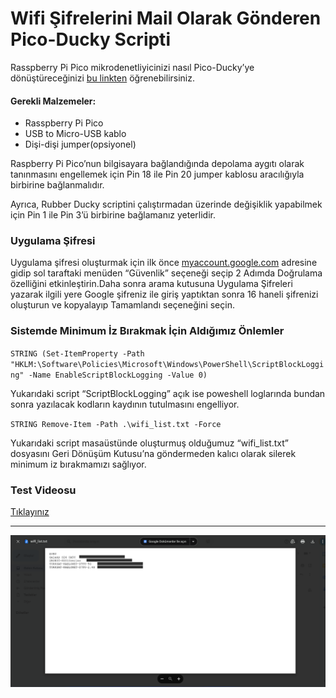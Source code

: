 # Wifi Şifrelerini Mail Olarak Gönderen Pico-Ducky Scripti

Rasspberry Pi Pico mikrodenetliyicinizi nasıl Pico-Ducky’ye dönüştüreceğinizi <a href="https://www.youtube.com/watch?v=26uxyjxVAm0" target="_blank">bu linkten</a> öğrenebilirsiniz.

#### Gerekli Malzemeler:
  - Rasspberry Pi Pico
  - USB to Micro-USB kablo
  - Dişi-dişi jumper(opsiyonel)

Raspberry Pi Pico’nun bilgisayara bağlandığında depolama aygıtı olarak tanınmasını engellemek için Pin 18 ile Pin 20 jumper kablosu aracılığıyla birbirine bağlanmalıdır.

Ayrıca, Rubber Ducky scriptini çalıştırmadan üzerinde değişiklik yapabilmek için Pin 1 ile Pin 3’ü birbirine bağlamanız yeterlidir.

### Uygulama Şifresi
Uygulama şifresi oluşturmak için ilk önce <a href="https://myaccount.google.com/" target="_blank">myaccount.google.com</a> adresine gidip sol taraftaki menüden “Güvenlik” seçeneği seçip 2 Adımda Doğrulama özelliğini etkinleştirin.Daha sonra arama kutusuna Uygulama Şifreleri yazarak ilgili yere Google şifreniz ile giriş yaptıktan sonra 16 haneli şifrenizi oluşturun ve kopyalayıp Tamamlandı seçeneğini seçin.

### Sistemde Minimum İz Bırakmak İçin Aldığımız Önlemler


`STRING (Set-ItemProperty -Path "HKLM:\Software\Policies\Microsoft\Windows\PowerShell\ScriptBlockLogging" -Name EnableScriptBlockLogging -Value 0)`

Yukarıdaki script “ScriptBlockLogging” açık ise poweshell loglarında bundan sonra yazılacak kodların kaydının tutulmasını engelliyor.

`STRING Remove-Item -Path .\wifi_list.txt -Force`

Yukarıdaki script masaüstünde oluşturmuş olduğumuz “wifi_list.txt” dosyasını Geri Dönüşüm Kutusu’na göndermeden kalıcı olarak silerek minimum iz bırakmamızı sağlıyor.

### Test Videosu
[Tıklayınız](https://www.youtube.com/watch?v=Xh_u0xwmcZA)

----------------------------------------------------------------------------------------------------

![mailSS](mailSS.png)


